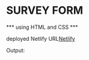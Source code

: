 # SURVEY FORM

*** using HTML and CSS ***

deployed Netlify URL[Netlify](https://surveyformtask-8.netlify.app/)

Output:

